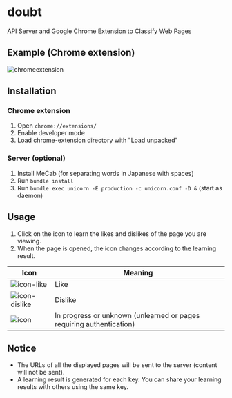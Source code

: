# doubt
API Server and Google Chrome Extension to Classify Web Pages

## Example (Chrome extension)

![chromeextension](https://user-images.githubusercontent.com/1283492/60382204-d0c93880-9a9a-11e9-8828-9b5b72206cef.gif)

## Installation

### Chrome extension

1. Open `chrome://extensions/`
2. Enable developer mode
3. Load chrome-extension directory with "Load unpacked"

### Server (optional)

1. Install MeCab (for separating words in Japanese with spaces)
2. Run `bundle install`
3. Run `bundle exec unicorn -E production -c unicorn.conf -D &` (start as daemon)

## Usage

1. Click on the icon to learn the likes and dislikes of the page you are viewing.
2. When the page is opened, the icon changes according to the learning result.

Icon|Meaning
--|--
![icon-like](https://user-images.githubusercontent.com/1283492/60753242-68360a80-a00a-11e9-9c22-2bda0282a60c.png)|Like
![icon-dislike](https://user-images.githubusercontent.com/1283492/60753248-6d935500-a00a-11e9-9fbf-6c635207667f.png)|Dislike
![icon](https://user-images.githubusercontent.com/1283492/60753296-09bd5c00-a00b-11e9-82f8-5a779d173a24.png)|In progress or unknown (unlearned or pages requiring authentication)


## Notice

- The URLs of all the displayed pages will be sent to the server (content will not be sent).
- A learning result is generated for each key. You can share your learning results with others using the same key.

